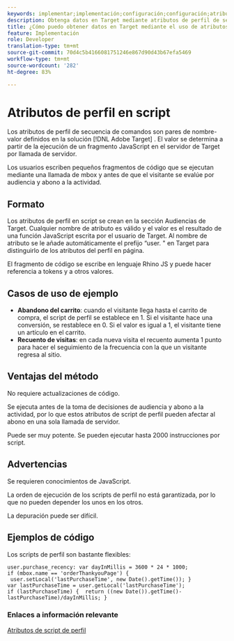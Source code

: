 ```yaml
---
keywords: implementar;implementación;configuración;configuración;atributo de perfil de secuencia
description: Obtenga datos en Target mediante atributos de perfil de secuencia de comandos.
title: ¿Cómo puedo obtener datos en Target mediante el uso de atributos de perfil de secuencia de comandos?
feature: Implementación
role: Developer
translation-type: tm+mt
source-git-commit: 70d4c5b4166081751246e867d90d43b67efa5469
workflow-type: tm+mt
source-wordcount: '282'
ht-degree: 83%

---
```


# Atributos de perfil en script

Los atributos de perfil de secuencia de comandos son pares de nombre-valor definidos en la solución [!DNL Adobe Target] . El valor se determina a partir de la ejecución de un fragmento JavaScript en el servidor de Target por llamada de servidor.

Los usuarios escriben pequeños fragmentos de código que se ejecutan mediante una llamada de mbox y antes de que el visitante se evalúe por audiencia y abono a la actividad.

## Formato

Los atributos de perfil en script se crean en la sección Audiencias de Target. Cualquier nombre de atributo es válido y el valor es el resultado de una función JavaScript escrita por el usuario de Target. Al nombre de atributo se le añade automáticamente el prefijo “user. &quot; en Target para distinguirlo de los atributos del perfil en página.

El fragmento de código se escribe en lenguaje Rhino JS y puede hacer referencia a tokens y a otros valores.

## Casos de uso de ejemplo

* **Abandono del carrito**: cuando el visitante llega hasta el carrito de compra, el script de perfil se establece en 1. Si el visitante hace una conversión, se restablece en 0. Si el valor es igual a 1, el visitante tiene un artículo en el carrito.
* **Recuento de visitas**: en cada nueva visita el recuento aumenta 1 punto para hacer el seguimiento de la frecuencia con la que un visitante regresa al sitio.

## Ventajas del método

No requiere actualizaciones de código.

Se ejecuta antes de la toma de decisiones de audiencia y abono a la actividad, por lo que estos atributos de script de perfil pueden afectar al abono en una sola llamada de servidor.

Puede ser muy potente. Se pueden ejecutar hasta 2000 instrucciones por script.

## Advertencias

Se requieren conocimientos de JavaScript.

La orden de ejecución de los scripts de perfil no está garantizada, por lo que no pueden depender los unos en los otros.

La depuración puede ser difícil.

## Ejemplos de código

Los scripts de perfil son bastante flexibles:

`user.purchase_recency: var dayInMillis = 3600 * 24 * 1000; if (mbox.name == 'orderThankyouPage') {  user.setLocal('lastPurchaseTime', new Date().getTime()); } var lastPurchaseTime = user.getLocal('lastPurchaseTime'); if (lastPurchaseTime) {  return ((new Date()).getTime()-lastPurchaseTime)/dayInMillis; }`

### Enlaces a información relevante

[Atributos de script de perfil](/help/c-target/c-visitor-profile/profile-parameters.md#concept_8C07AEAB0A144FECA8B4FEB091AED4D2)
